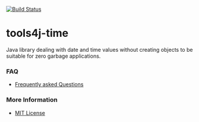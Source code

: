 [![Build Status](https://travis-ci.org/tools4j/time.svg?branch=master)](https://travis-ci.org/tools4j/time)
<!-- [![Maven Central](https://maven-badges.herokuapp.com/maven-central/org.tools4j/tools4j-time/badge.svg)](https://maven-badges.herokuapp.com/maven-central/org.tools4j/tools4j-time) -->

# tools4j-time
Java library dealing with date and time values without creating objects to be suitable for zero garbage applications.

### FAQ
* [Frequently asked Questions](https://github.com/tools4j/time/issues?q=label:question)

### More Information
* [MIT License](https://github.com/tools4j/time/blob/master/LICENSE)
